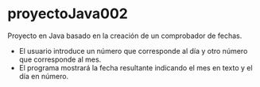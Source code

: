 # proyectoJava002
Proyecto en Java basado en la creación de un comprobador de fechas.


 * El usuario introduce un número que corresponde al día y otro número que corresponde al mes.
 * El programa mostrará la fecha resultante indicando el mes en texto y el día en número.
 
